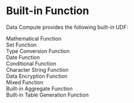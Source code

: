 # Built-in Function

Data Compute provides the following built-in UDF:

Mathematical Function</br>
Set Function</br>
Type Conversion Function</br>
Date Function</br>
Conditional Function</br>
Character String Function</br>
Data Encryption Function</br>
Mixed Function</br>
Built-in Aggregate Function </br>
Built-in Table Generation Function </br>
